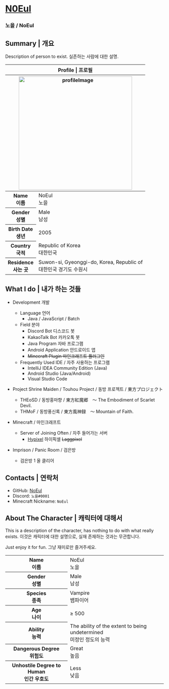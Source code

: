 # [N0Eul](https://github.com/N0Eul)

### 노을 / NoEul

Summary | 개요
-----
Description of person to exist. 실존하는 사람에 대한 설명.

<table>
  <thead>
    <tr>
      <th colspan="2">Profile | 프로필</th>
    </tr>
    <tr>
      <th colspan="2"><img src="https://avatars2.githubusercontent.com/u/67686234" alt="profileImage" width="360px" /></th>
    </tr>
  </thead>
  <tbody>
    <tr>
      <th>Name<br/>이름</th>
      <td>NoEul<br/>노을</td>
    </tr>
    <tr>
      <th>Gender<br/>성별</th>
      <td>Male<br/>남성</td>
    </tr>
    <tr>
      <th>Birth Date<br/>생년</th>
      <td>2005</td>
    </tr>
    <tr>
      <th>Country<br/>국적</th>
      <td>Republic of Korea<br/>대한민국</td>
    </tr>
    <tr>
      <th>Residence<br/>사는 곳</th>
      <td>Suwon-si, Gyeonggi-do, Korea, Republic of<br/>대한민국 경기도 수원시</td>
    </tr>
  </tbody>
</table>

What I do | 내가 하는 것들
-----
* Development 개발
  * Language 언어
    * Java / JavaScript / Batch
  * Field 분야
    * Discord Bot 디스코드 봇
    * KakaoTalk Bot 카카오톡 봇
    * Java Program 자바 프로그램
    * Android Application 안드로이드 앱
    * ~~Minecraft Plugin 마인크래프트 플러그인~~
  * Frequently Used IDE / 자주 사용하는 프로그램
    * IntelliJ IDEA Community Edition (Java)
    * Android Studio (Java/Android)
    * Visual Studio Code


* Project Shrine Maiden / Touhou Project / 동방 프로젝트 / 東方プロジェクト
  * THEoSD / 동방홍마향 / 東方紅魔郷　～ The Embodiment of Scarlet Devil.
  * THMoF / 동방풍신록 / 東方風神録　～ Mountain of Faith.
  

* Minecraft / 마인크래프트
  * Server of Joining Often / 자주 들어가는 서버
    * [Hypixel](https://hypixel.net/) 하이픽셀 ~~Laggpixel~~


* Imprison / Panic Room / 검은방
  * 검은방 1 올 클리어
  

Contacts | 연락처
-----
* GitHub: [NoEul](https://github.com/N0Eul)
* Discord: `노을#0001`
* Minecraft Nickname: `NoEul`
  

About The Character | 캐릭터에 대해서
-----
This is a description of the character, has nothing to do with what really exists.
이것은 캐릭터에 대한 설명으로, 실재 존재하는 것과는 무관합니다.

Just enjoy it for fun. 그냥 재미로만 즐겨주세요.

<table>
  <tr>
    <th>Name<br/>이름</th>
    <td>NoEul<br/>노을</td>
  </tr>
  <tr>
    <th>Gender<br/>성별</th>
    <td>Male<br/>남성</td>
  </tr>
  <tr>
    <th>Species<br/>종족</th>
    <td>Vampire<br/>뱀파이어</td>
  </tr>
  <tr>
    <th>Age<br/>나이</th>
    <td>≥ 500</td>
  </tr>
  <tr>
    <th>Ability<br/>능력</th>
    <td>The ability of the extent to being undetermined<br/>미정인 정도의 능력</td>
  </tr>
  <tr>
    <th>Dangerous Degree<br/>위험도</th>
    <td>Great<br/>높음</td>
  </tr>
  <tr>
    <th>Unhostile Degree to Human<br/>인간 우호도</th>
    <td>Less<br/>낮음</td>
  </tr>
</table>
